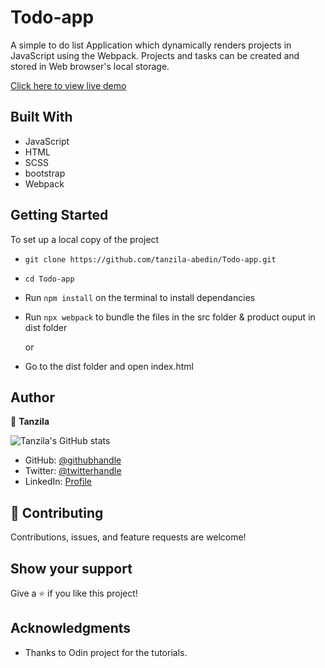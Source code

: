 # Todo-app


A simple  to do list Application which dynamically renders projects in JavaScript using the Webpack. Projects and tasks can be created and stored in Web browser's local storage.

[Click here to view live demo](https://tanzila-abedin.github.io/Todo-app/)

## Built With

- JavaScript
- HTML
- SCSS
- bootstrap
- Webpack

## Getting Started

To set up a local copy of the project

- `git clone https://github.com/tanzila-abedin/Todo-app.git`
- `cd Todo-app`
- Run `npm install` on the terminal to install dependancies
- Run `npx webpack` to bundle the files in the src folder & product ouput in dist folder

  or

- Go to the dist folder and open index.html


## Author

👤 **Tanzila**

![Tanzila's GitHub stats](https://github-readme-stats.vercel.app/api?username=tanzila-abedin&count_private=true&theme=dark&show_icons=true)

- GitHub: [@githubhandle](https://github.com/tanzila-abedin)
- Twitter: [@twitterhandle](https://twitter.com/TanzilaAbedin)
- LinkedIn: [Profile](https://www.linkedin.com/in/tanzila-abedin-331440b2/)


## 🤝 Contributing

Contributions, issues, and feature requests are welcome!

## Show your support

Give a ⭐️ if you like this project!

## Acknowledgments

- Thanks to Odin project for the tutorials.
